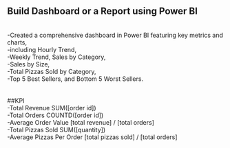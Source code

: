 ## Build Dashboard or a Report using Power BI
<br>
-Created a comprehensive dashboard in Power BI featuring key metrics and charts, <br>
-including Hourly Trend, <br>
-Weekly Trend, Sales by Category, <br>
-Sales by Size, <br>
-Total Pizzas Sold by Category, <br>
-Top 5 Best Sellers, and Bottom 5 Worst Sellers.<br>
<br>
<br>
##KPI<br>
-Total Revenue SUM([order id])<br>
-Total Orders COUNTD([order id])<br>
-Average Order Value [total revenue] / [total orders]<br>
-Total Pizzas Sold SUM([quantity])<br>
-Average Pizzas Per Order [total pizzas sold] / [total orders]<br>
